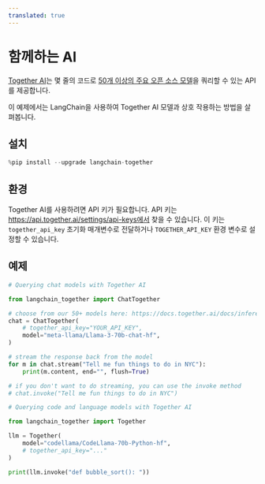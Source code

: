 ```yaml
---
translated: true
---
```


# 함께하는 AI

[Together AI](https://www.together.ai/)는 몇 줄의 코드로 [50개 이상의 주요 오픈 소스 모델](https://docs.together.ai/docs/inference-models)을 쿼리할 수 있는 API를 제공합니다.

이 예제에서는 LangChain을 사용하여 Together AI 모델과 상호 작용하는 방법을 살펴봅니다.

## 설치

```python
%pip install --upgrade langchain-together
```

## 환경

Together AI를 사용하려면 API 키가 필요합니다. API 키는 https://api.together.ai/settings/api-keys에서 찾을 수 있습니다. 이 키는 ``together_api_key`` 초기화 매개변수로 전달하거나 ``TOGETHER_API_KEY`` 환경 변수로 설정할 수 있습니다.

## 예제

```python
# Querying chat models with Together AI

from langchain_together import ChatTogether

# choose from our 50+ models here: https://docs.together.ai/docs/inference-models
chat = ChatTogether(
    # together_api_key="YOUR_API_KEY",
    model="meta-llama/Llama-3-70b-chat-hf",
)

# stream the response back from the model
for m in chat.stream("Tell me fun things to do in NYC"):
    print(m.content, end="", flush=True)

# if you don't want to do streaming, you can use the invoke method
# chat.invoke("Tell me fun things to do in NYC")
```

```python
# Querying code and language models with Together AI

from langchain_together import Together

llm = Together(
    model="codellama/CodeLlama-70b-Python-hf",
    # together_api_key="..."
)

print(llm.invoke("def bubble_sort(): "))
```
